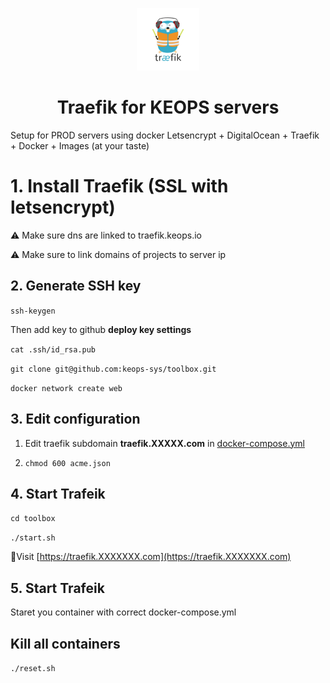 <p align="center">
  <a href="https://www.ctc.io">
    <img alt="Gatsby" src="https://github.com/containous/traefik/raw/master/docs/content/assets/img/traefik.logo.png" width="100" />
  </a>
</p>
<h1 align="center">
  Traefik for KEOPS servers
</h1>

Setup for PROD servers using docker 
Letsencrypt + DigitalOcean + Traefik + Docker + Images (at your taste)

# 1. Install Traefik (SSL with letsencrypt)


⚠️ Make sure dns are linked to traefik.keops.io

⚠️ Make sure to link domains of projects to server ip

## 2. Generate SSH key
`ssh-keygen`

Then add key to github **deploy key settings**

`cat .ssh/id_rsa.pub`

`git clone git@github.com:keops-sys/toolbox.git`

`docker network create web`

## 3. Edit configuration


1. Edit traefik subdomain **traefik.XXXXX.com** in [docker-compose.yml](https://github.com/keops-sys/toolbox/blob/master/docker-compose.yml)

2. `chmod 600 acme.json`

## 4. Start Trafeik


`cd toolbox`

```./start.sh```

🚀Visit [https://traefik.XXXXXXX.com](https://traefik.XXXXXXX.com)

## 5. Start Trafeik

Staret you container with correct docker-compose.yml


## Kill all containers

```./reset.sh```
